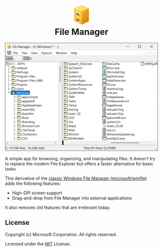 <h1 align="center"><img src="icon.png" width=64><br>File Manager</h1>

<p align="center"><img src="screenshot.png" width=590></p>

A simple app for browsing, organizing, and manipulating files.
It doesn't try to replace the modern File Explorer but offers a faster alternative for basic tasks.

This derivative of the [classic Windows File Manager (microsoft/winfile)](https://github.com/microsoft/winfile) adds the following features:

- High-DPI screen support
- Drag-and-drop from File Manager into external applications

It also removes old features that are irrelevant today.

## License

Copyright (c) Microsoft Corporation. All rights reserved.

Licensed under the [MIT](../LICENSE) License.
